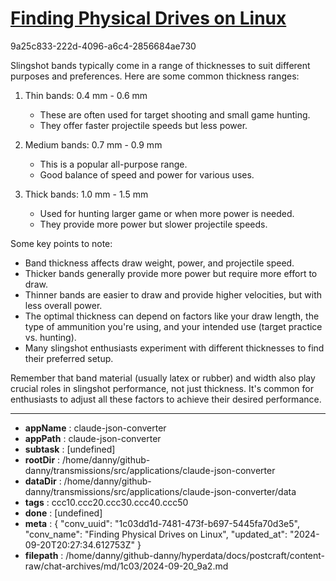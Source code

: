 # [Finding Physical Drives on Linux](https://claude.ai/chat/1c03dd1d-7481-473f-b697-5445fa70d3e5)

9a25c833-222d-4096-a6c4-2856684ae730

 Slingshot bands typically come in a range of thicknesses to suit different purposes and preferences. Here are some common thickness ranges:

1. Thin bands: 0.4 mm - 0.6 mm
   - These are often used for target shooting and small game hunting.
   - They offer faster projectile speeds but less power.

2. Medium bands: 0.7 mm - 0.9 mm
   - This is a popular all-purpose range.
   - Good balance of speed and power for various uses.

3. Thick bands: 1.0 mm - 1.5 mm
   - Used for hunting larger game or when more power is needed.
   - They provide more power but slower projectile speeds.

Some key points to note:

- Band thickness affects draw weight, power, and projectile speed.
- Thicker bands generally provide more power but require more effort to draw.
- Thinner bands are easier to draw and provide higher velocities, but with less overall power.
- The optimal thickness can depend on factors like your draw length, the type of ammunition you're using, and your intended use (target practice vs. hunting).
- Many slingshot enthusiasts experiment with different thicknesses to find their preferred setup.

Remember that band material (usually latex or rubber) and width also play crucial roles in slingshot performance, not just thickness. It's common for enthusiasts to adjust all these factors to achieve their desired performance.

---

* **appName** : claude-json-converter
* **appPath** : claude-json-converter
* **subtask** : [undefined]
* **rootDir** : /home/danny/github-danny/transmissions/src/applications/claude-json-converter
* **dataDir** : /home/danny/github-danny/transmissions/src/applications/claude-json-converter/data
* **tags** : ccc10.ccc20.ccc30.ccc40.ccc50
* **done** : [undefined]
* **meta** : {
  "conv_uuid": "1c03dd1d-7481-473f-b697-5445fa70d3e5",
  "conv_name": "Finding Physical Drives on Linux",
  "updated_at": "2024-09-20T20:27:34.612753Z"
}
* **filepath** : /home/danny/github-danny/hyperdata/docs/postcraft/content-raw/chat-archives/md/1c03/2024-09-20_9a2.md